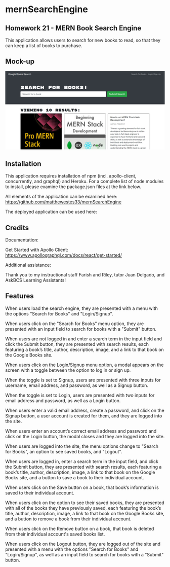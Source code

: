 # mernSearchEngine

## Homework 21 - MERN Book Search Engine

This application allows users to search for new books to read, so that they can keep a list of books to purchase.

## Mock-up

![Search Results.](assets/images/searchresults.jpg)

## Installation

This application requires installation of npm (incl. apollo-client, concurrently, and graphql) and Heroku. For a complete list of node modules to install, please examine the package.json files at the link below.

All elements of the application can be examined here: https://github.com/matthewestes33/mernSearchEngine

The deployed application can be used here: 

## Credits

Documentation:

Get Started with Apollo Client: https://www.apollographql.com/docs/react/get-started/ 

Additional assistance:

Thank you to my instructional staff Farish and Riley, tutor Juan Delgado, and AskBCS Learning Assistants!

## Features

When users load the search engine, they are presented with a menu with the options "Search for Books" and "Login/Signup".

When users click on the "Search for Books" menu option, they are presented with an input field to search for books with a "Submit" button.

When users are not logged in and enter a search term in the input field and click the Submit button, they are presented with search results, each featuring a book’s title, author, description, image, and a link to that book on the Google Books site.

When users click on the Login/Signup menu option, a modal appears on the screen with a toggle between the option to log in or sign up.

When the toggle is set to Signup, users are presented with three inputs for username, email address, and password, as well as a Signup button.

When the toggle is set to Login, users are presented with two inputs for email address and password, as well as a Login button.

When users enter a valid email address, create a password, and click on the Signup button, a user account is created for them, and they are logged into the site.

When users enter an account’s correct email address and password and click on the Login button, the modal closes and they are logged into the site.

When users are logged into the site, the menu options change to "Search for Books", an option to see saved books, and "Logout".

When users are logged in, enter a search term in the input field, and click the Submit button, they are presented with search results, each featuring a book’s title, author, description, image, a link to that book on the Google Books site, and a button to save a book to their individual account.

When users click on the Save button on a book, that book’s information is saved to their individual account.

When users click on the option to see their saved books, they are presented with all of the books they have previously saved, each featuring the book’s title, author, description, image, a link to that book on the Google Books site, and a button to remove a book from their individual account.

When users click on the Remove button on a book, that book is deleted from their individual account's saved books list.

When users click on the Logout button, they are logged out of the site and  presented with a menu with the options "Search for Books" and "Login/Signup", as well as an input field to search for books with a "Submit" button.
